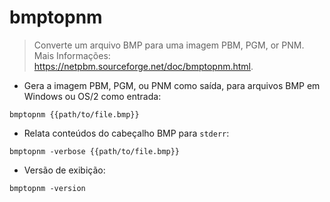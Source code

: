# bmptopnm

> Converte um arquivo BMP para uma imagem PBM, PGM, or PNM.
> Mais Informações: <https://netpbm.sourceforge.net/doc/bmptopnm.html>.

- Gera a imagem PBM, PGM, ou PNM como saída, para arquivos BMP em Windows ou OS/2 como entrada:

`bmptopnm {{path/to/file.bmp}}`

- Relata conteúdos do cabeçalho BMP para `stderr`:

`bmptopnm -verbose {{path/to/file.bmp}}`

- Versão de exibição:

`bmptopnm -version`
